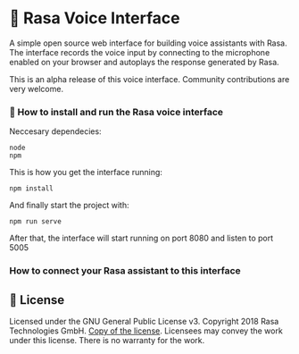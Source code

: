 # :microphone: Rasa Voice Interface

A simple open source web interface for building voice assistants with
Rasa. The interface records the voice input by connecting to the microphone
enabled on your browser and autoplays the response generated by Rasa.

This is an alpha release of this voice interface. Community contributions
are very welcome.

### 🤖 How to install and run the Rasa voice interface

Neccesary dependecies:

```
node
npm
```


This is how you get the interface running:
```
npm install
```
And finally start the project with:
```
npm run serve
```

After that, the interface will start running on port 8080 and listen to port 5005


### How to connect your Rasa assistant to this interface


## :gift: License
Licensed under the GNU General Public License v3. Copyright 2018 Rasa Technologies
GmbH. [Copy of the license](https://github.com/RasaHQ/rasa-demo/blob/master/LICENSE).
Licensees may convey the work under this license. There is no warranty for the work.

